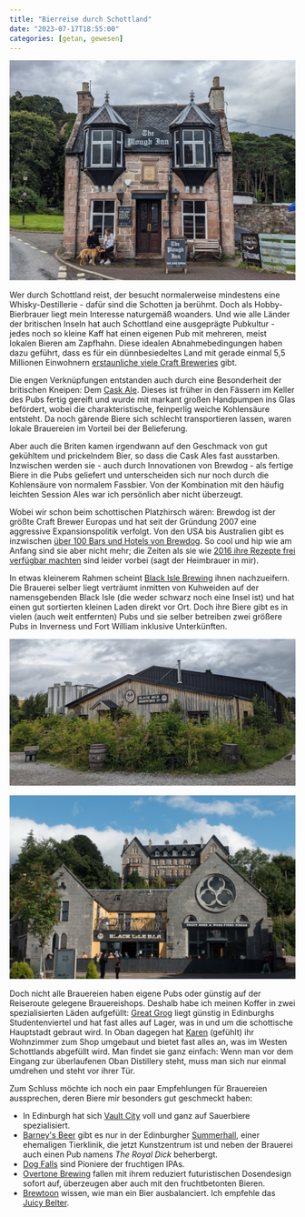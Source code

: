 ```yaml
---
title: "Bierreise durch Schottland"
date: "2023-07-17T18:55:00"
categories: [getan, gewesen]
---
```


![](20230721.jpg)

Wer durch Schottland reist, der besucht normalerweise mindestens eine Whisky-Destillerie - dafür sind die Schotten ja berühmt. Doch als Hobby-Bierbrauer liegt mein Interesse naturgemäß woanders. Und wie alle Länder der britischen Inseln hat auch Schottland eine ausgeprägte Pubkultur - jedes noch so kleine Kaff hat einen eigenen Pub mit mehreren, meist lokalen Bieren am Zapfhahn. Diese idealen Abnahmebedingungen haben dazu geführt, dass es für ein dünnbesiedeltes Land mit gerade einmal 5,5 Millionen Einwohnern [erstaunliche viele Craft Breweries](https://brewedinscotland.co.uk/map/) gibt.

Die engen Verknüpfungen entstanden auch durch eine Besonderheit der britischen Kneipen: Dem [Cask Ale](https://www.falstaff.com/de/news/das-echte-ale). Dieses ist früher in den Fässern im Keller des Pubs fertig gereift und wurde mit markant großen Handpumpen ins Glas befördert, wobei die charakteristische, feinperlig weiche Kohlensäure entsteht. Da noch gärende Biere sich schlecht transportieren lassen, waren lokale Brauereien im Vorteil bei der Belieferung.

Aber auch die Briten kamen irgendwann auf den Geschmack von gut gekühltem und prickelndem Bier, so dass die Cask Ales fast ausstarben. Inzwischen werden sie - auch durch Innovationen von Brewdog - als fertige Biere in die Pubs geliefert und unterscheiden sich nur noch durch die Kohlensäure von normalem Fassbier. Von der Kombination mit den häufig leichten Session Ales war ich persönlich aber nicht überzeugt.

Wobei wir schon beim schottischen Platzhirsch wären: Brewdog ist der größte Craft Brewer Europas und hat seit der Gründung 2007 eine aggressive Expansionspolitik verfolgt. Von den USA bis Australien gibt es inzwischen [über 100 Bars und Hotels von Brewdog](https://drink.brewdog.com/uk/bar-locator#ALL). So cool und hip wie am Anfang sind sie aber nicht mehr; die Zeiten als sie wie [2016 ihre Rezepte frei verfügbar machten](https://brewdogrecipes.com/) sind leider vorbei (sagt der Heimbrauer in mir).

In etwas kleinerem Rahmen scheint [Black Isle Brewing](https://www.blackislebrewery.com/) ihnen nachzueifern. Die Brauerei selber liegt verträumt inmitten von Kuhweiden auf der namensgebenden Black Isle (die weder schwarz noch eine Insel ist) und hat einen gut sortierten kleinen Laden direkt vor Ort. Doch ihre Biere gibt es in vielen (auch weit entfernten) Pubs und sie selber betreiben zwei größere Pubs in Inverness und Fort William inklusive Unterkünften.

![Black Isle Brewery](20230719.jpg)

![Black Isle Bar in Fort William](20230722.jpg)

Doch nicht alle Brauereien haben eigene Pubs oder günstig auf der Reiseroute gelegene Brauereishops. Deshalb habe ich meinen Koffer in zwei spezialisierten Läden aufgefüllt: [Great Grog](https://www.greatgrog.co.uk/) liegt günstig in Edinburghs Studentenviertel und hat fast alles auf Lager, was in und um die schottische Hauptstadt gebraut wird. In Oban dagegen hat [Karen](https://obanbeerseller.com/) (gefühlt) ihr Wohnzimmer zum Shop umgebaut und bietet fast alles an, was im Westen Schottlands abgefüllt wird. Man findet sie ganz einfach: Wenn man vor dem Eingang zur überlaufenen Oban Distillery steht, muss man sich nur einmal umdrehen und steht vor ihrer Tür.

Zum Schluss möchte ich noch ein paar Empfehlungen für Brauereien aussprechen, deren Biere mir besonders gut geschmeckt haben:

- In Edinburgh hat sich [Vault City](https://vaultcity.co.uk/) voll und ganz auf Sauerbiere spezialisiert.
- [Barney's Beer](https://www.barneysbeer.co.uk/) gibt es nur in der Edinburgher [Summerhall](https://www.summerhall.co.uk/), einer ehemaligen Tierklinik, die jetzt Kunstzentrum ist und neben der Brauerei auch einen Pub namens _The Royal Dick_ beherbergt.
- [Dog Falls](https://dogfallsbrewing.com/) sind Pioniere der fruchtigen IPAs.
- [Overtone Brewing](https://www.overtonebrewing.com/) fallen mit ihrem reduziert futuristischen Dosendesign sofort auf, überzeugen aber auch mit den fruchtbetonten Bieren.
- [Brewtoon](https://www.brewtoon.com/) wissen, wie man ein Bier ausbalanciert. Ich empfehle das [Juicy Belter](https://www.brewtoon.com/beers/seasonal/juicy-belter).
